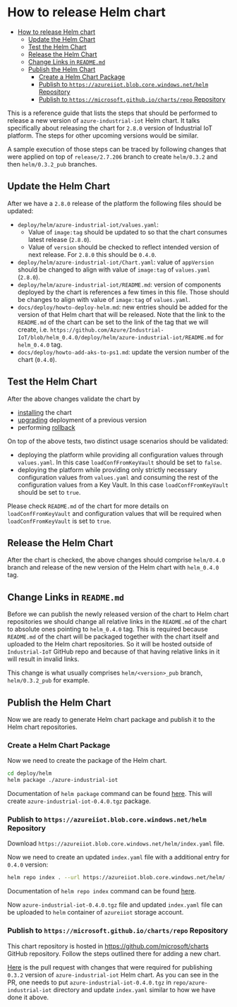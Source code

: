 # How to release Helm chart

* [How to release Helm chart](#how-to-release-helm-chart)
  * [Update the Helm Chart](#update-the-helm-chart)
  * [Test the Helm Chart](#test-the-helm-chart)
  * [Release the Helm Chart](#release-the-helm-chart)
  * [Change Links in `README.md`](#change-links-in-readmemd)
  * [Publish the Helm Chart](#publish-the-helm-chart)
    * [Create a Helm Chart Package](#create-a-helm-chart-package)
    * [Publish to `https://azureiiot.blob.core.windows.net/helm` Repository](#publish-to-httpsazureiiotblobcorewindowsnethelm-repository)
    * [Publish to `https://microsoft.github.io/charts/repo` Repository](#publish-to-httpsmicrosoftgithubiochartsrepo-repository)

This is a reference guide that lists the steps that should be performed to release a new version of
`azure-industrial-iot` Helm chart. It talks specifically about releasing the chart for `2.8.0` version of
Industrial IoT platform. The steps for other upcoming versions would be similar.

A sample execution of those steps can be traced by following changes that were applied on top of `release/2.7.206`
branch to create `helm/0.3.2` and then `helm/0.3.2_pub` branches.

## Update the Helm Chart

After we have a `2.8.0` release of the platform the following files should be updated:

* `deploy/helm/azure-industrial-iot/values.yaml`:
  * Value of `image:tag` should be updated to so that the chart consumes latest release (`2.8.0`).
  * Value of `version` should be checked to reflect intended version of next release. For `2.8.0` this should be `0.4.0`.
* `deploy/helm/azure-industrial-iot/Chart.yaml`: value of `appVersion` should be changed to align with value of `image:tag` of `values.yaml` (`2.8.0`).
* `deploy/helm/azure-industrial-iot/README.md`: version of components deployed by the chart is references a few times in this file.
  Those should be changes to align with value of `image:tag` of `values.yaml`.
* `docs/deploy/howto-deploy-helm.md`: new entries should be added for the version of that Helm chart that will be released.
  Note that the link to the `README.md` of the chart can be set to the link of the tag that we will create,
  i.e. `https://github.com/Azure/Industrial-IoT/blob/helm_0.4.0/deploy/helm/azure-industrial-iot/README.md` for `helm_0.4.0` tag.
* `docs/deploy/howto-add-aks-to-ps1.md`: update the version number of the chart (`0.4.0`).

## Test the Helm Chart

After the above changes validate the chart by

* [installing](https://helm.sh/docs/helm/helm_install/) the chart
* [upgrading](https://helm.sh/docs/helm/helm_upgrade/) deployment of a previous version
* performing [rollback](https://helm.sh/docs/helm/helm_rollback/)

On top of the above tests, two distinct usage scenarios should be validated:

* deploying the platform while providing all configuration values through `values.yaml`. In this case
  `loadConfFromKeyVault` should be set to `false`.
* deploying the platform while providing only strictly necessary configuration values from `values.yaml` and consuming
  the rest of the configuration values from a Key Vault. In this case `loadConfFromKeyVault` should be set to `true`.

Please check `README.md` of the chart for more details on `loadConfFromKeyVault` and configuration values that will be
required when `loadConfFromKeyVault` is set to `true`.

## Release the Helm Chart

After the chart is checked, the above changes should comprise `helm/0.4.0` branch and release of the new version of the
Helm chart with `helm_0.4.0` tag.

## Change Links in `README.md`

Before we can publish the newly released version of the chart to Helm chart repositories we should change all relative
links in the `README.md` of the chart to absolute ones pointing to `helm_0.4.0` tag. This is required because `README.md`
of the chart will be packaged together with the chart itself and uploaded to the Helm chart repositories. So it will be
hosted outside of `Industrial-IoT` GitHub repo and because of that having relative links in it will result in invalid links.

This change is what usually comprises `helm/<version>_pub` branch, `helm/0.3.2_pub` for example.

## Publish the Helm Chart

Now we are ready to generate Helm chart package and publish it to the Helm chart repositories.

### Create a Helm Chart Package

Now we need to create the package of the Helm chart.

```bash
cd deploy/helm
helm package ./azure-industrial-iot
```

Documentation of `helm package` command can be found [here](https://helm.sh/docs/helm/helm_package/).
This will create `azure-industrial-iot-0.4.0.tgz` package.

### Publish to `https://azureiiot.blob.core.windows.net/helm` Repository

Download `https://azureiiot.blob.core.windows.net/helm/index.yaml` file.

Now we need to create an updated `index.yaml` file with a additional entry for `0.4.0` version:

```bash
helm repo index . --url https://azureiiot.blob.core.windows.net/helm/ --merge '<path-to>/index.yaml'
```

Documentation of `helm repo index` command can be found [here](https://helm.sh/docs/helm/helm_repo_index/).

Now `azure-industrial-iot-0.4.0.tgz` file and updated `index.yaml` file can be uploaded to `helm` container of
`azureiiot` storage account.

### Publish to `https://microsoft.github.io/charts/repo` Repository

This chart repository is hosted in https://github.com/microsoft/charts GitHub repository. Follow the steps outlined
there for adding a new chart.

[Here](https://github.com/microsoft/charts/pull/24) is the pull request with changes that were required for publishing
`0.3.2` version of `azure-industrial-iot` Helm chart. As you can see in the PR, one needs to put `azure-industrial-iot-0.4.0.tgz`
in `repo/azure-industrial-iot` directory and update `index.yaml` similar to how we have done it above.
